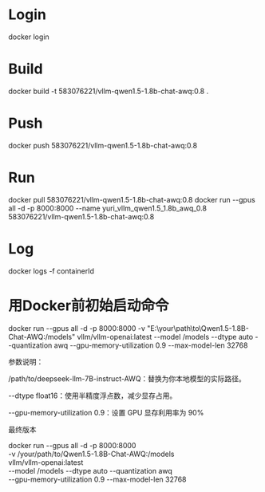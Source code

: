 # Login
docker login

# Build
docker build -t 583076221/vllm-qwen1.5-1.8b-chat-awq:0.8 .

# Push
docker push 583076221/vllm-qwen1.5-1.8b-chat-awq:0.8

# Run
docker pull  583076221/vllm-qwen1.5-1.8b-chat-awq:0.8
docker run --gpus all -d -p 8000:8000 --name yuri_vllm_qwen1.5_1.8b_awq_0.8 583076221/vllm-qwen1.5-1.8b-chat-awq:0.8

# Log
docker logs -f containerId

# 用Docker前初始启动命令
docker run --gpus all -d -p 8000:8000 -v "E:\your\path\to\Qwen1.5-1.8B-Chat-AWQ:/models" vllm/vllm-openai:latest --model /models --dtype auto --quantization awq --gpu-memory-utilization 0.9 --max-model-len 32768















参数说明：

/path/to/deepseek-llm-7B-instruct-AWQ：替换为你本地模型的实际路径。

--dtype float16：使用半精度浮点数，减少显存占用。

--gpu-memory-utilization 0.9：设置 GPU 显存利用率为 90%





最终版本

docker run --gpus all -d -p 8000:8000 \
-v /your/path/to/Qwen1.5-1.8B-Chat-AWQ:/models \
vllm/vllm-openai:latest \
--model /models --dtype auto --quantization awq \
--gpu-memory-utilization 0.9 --max-model-len 32768